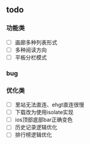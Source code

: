 ## todo

### 功能类

- [ ] 画廊多种列表形式
- [ ] 多种阅读方向
- [ ] 平板分栏模式

### bug

### 优化类
- [ ] 里站无法直连、ehgt直连很慢
- [ ] 下载改为使用isolate实现
- [ ] ios顶部底部bar正确变色
- [ ] 历史记录逻辑优化
- [ ] 排行榜逻辑优化
